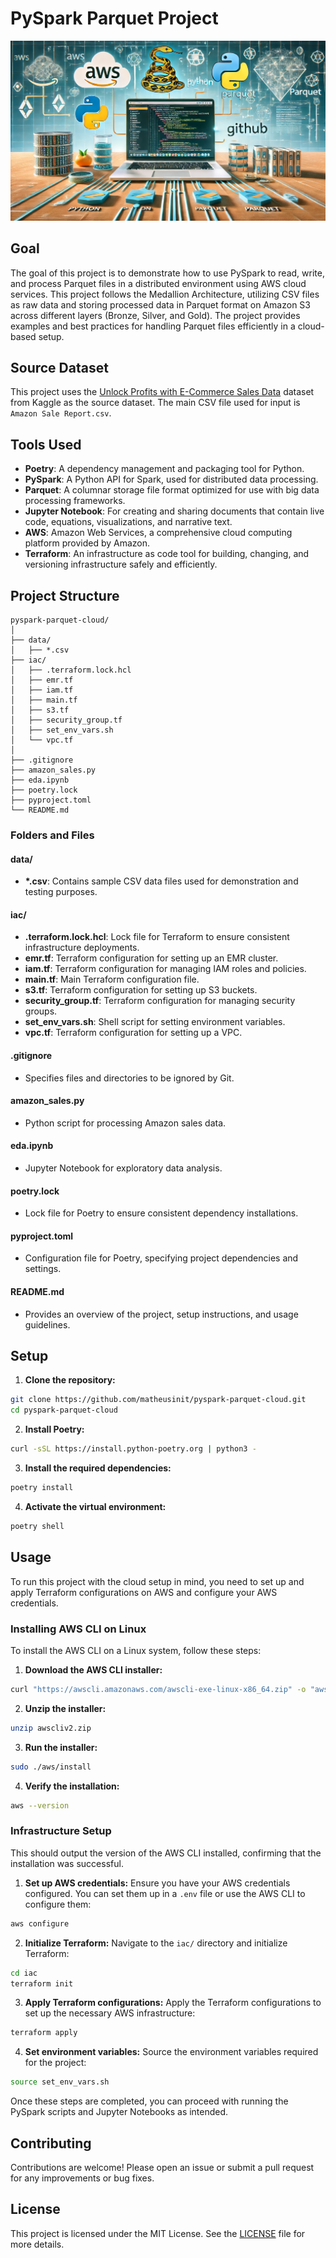 # PySpark Parquet Project

![Project Banner](.github/banner.webp)

## Goal

The goal of this project is to demonstrate how to use PySpark to read, write, and process Parquet files in a distributed environment using AWS cloud services. This project follows the Medallion Architecture, utilizing CSV files as raw data and storing processed data in Parquet format on Amazon S3 across different layers (Bronze, Silver, and Gold). The project provides examples and best practices for handling Parquet files efficiently in a cloud-based setup.

## Source Dataset

This project uses the [Unlock Profits with E-Commerce Sales Data](https://www.kaggle.com/datasets/thedevastator/unlock-profits-with-e-commerce-sales-data) dataset from Kaggle as the source dataset. The main CSV file used for input is `Amazon Sale Report.csv`.

## Tools Used
- **Poetry**: A dependency management and packaging tool for Python.
- **PySpark**: A Python API for Spark, used for distributed data processing.
- **Parquet**: A columnar storage file format optimized for use with big data processing frameworks.
- **Jupyter Notebook**: For creating and sharing documents that contain live code, equations, visualizations, and narrative text.
- **AWS**: Amazon Web Services, a comprehensive cloud computing platform provided by Amazon.
- **Terraform**: An infrastructure as code tool for building, changing, and versioning infrastructure safely and efficiently.

## Project Structure
```
pyspark-parquet-cloud/
│
├── data/
│   ├── *.csv
├── iac/
│   ├── .terraform.lock.hcl
│   ├── emr.tf
│   ├── iam.tf
│   ├── main.tf
│   ├── s3.tf
│   ├── security_group.tf
│   ├── set_env_vars.sh
│   └── vpc.tf
│
├── .gitignore
├── amazon_sales.py
├── eda.ipynb
├── poetry.lock
├── pyproject.toml
└── README.md
```

### Folders and Files

#### data/
- **\*.csv**: Contains sample CSV data files used for demonstration and testing purposes.

#### iac/
- **.terraform.lock.hcl**: Lock file for Terraform to ensure consistent infrastructure deployments.
- **emr.tf**: Terraform configuration for setting up an EMR cluster.
- **iam.tf**: Terraform configuration for managing IAM roles and policies.
- **main.tf**: Main Terraform configuration file.
- **s3.tf**: Terraform configuration for setting up S3 buckets.
- **security_group.tf**: Terraform configuration for managing security groups.
- **set_env_vars.sh**: Shell script for setting environment variables.
- **vpc.tf**: Terraform configuration for setting up a VPC.

#### .gitignore
- Specifies files and directories to be ignored by Git.

#### amazon_sales.py
- Python script for processing Amazon sales data.

#### eda.ipynb
- Jupyter Notebook for exploratory data analysis.

#### poetry.lock
- Lock file for Poetry to ensure consistent dependency installations.

#### pyproject.toml
- Configuration file for Poetry, specifying project dependencies and settings.

#### README.md
- Provides an overview of the project, setup instructions, and usage guidelines.

## Setup

1. **Clone the repository:**
  ```sh
  git clone https://github.com/matheusinit/pyspark-parquet-cloud.git
  cd pyspark-parquet-cloud
  ```

2. **Install Poetry:**
  ```sh
  curl -sSL https://install.python-poetry.org | python3 -
  ```

3. **Install the required dependencies:**
  ```sh
  poetry install
  ```

4. **Activate the virtual environment:**
  ```sh
  poetry shell
  ```

## Usage

To run this project with the cloud setup in mind, you need to set up and apply Terraform configurations on AWS and configure your AWS credentials.

### Installing AWS CLI on Linux

To install the AWS CLI on a Linux system, follow these steps:

1. **Download the AWS CLI installer:**
  ```sh
  curl "https://awscli.amazonaws.com/awscli-exe-linux-x86_64.zip" -o "awscliv2.zip"
  ```

2. **Unzip the installer:**
  ```sh
  unzip awscliv2.zip
  ```

3. **Run the installer:**
  ```sh
  sudo ./aws/install
  ```

4. **Verify the installation:**
  ```sh
  aws --version
  ```

### Infrastructure Setup

This should output the version of the AWS CLI installed, confirming that the installation was successful.
1. **Set up AWS credentials:**
  Ensure you have your AWS credentials configured. You can set them up in a `.env` file or use the AWS CLI to configure them:
  ```sh
  aws configure
  ```

2. **Initialize Terraform:**
  Navigate to the `iac/` directory and initialize Terraform:
  ```sh
  cd iac
  terraform init
  ```

3. **Apply Terraform configurations:**
  Apply the Terraform configurations to set up the necessary AWS infrastructure:
  ```sh
  terraform apply
  ```

4. **Set environment variables:**
  Source the environment variables required for the project:
  ```sh
  source set_env_vars.sh
  ```

Once these steps are completed, you can proceed with running the PySpark scripts and Jupyter Notebooks as intended.

## Contributing
Contributions are welcome! Please open an issue or submit a pull request for any improvements or bug fixes.

## License
This project is licensed under the MIT License. See the [LICENSE](LICENSE) file for more details.
